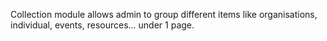 Collection module allows admin to group different items like organisations, individual, events, resources... under 1 page.